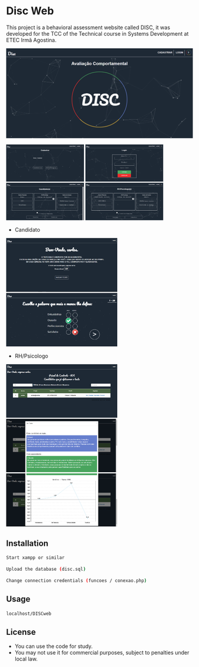 # Disc Web

This project is a behavioral assessment website called DISC, it was developed for the TCC of the Technical course in Systems Development at ETEC Irmã Agostina.

![](readme/1.png)
<p float="left">
  <img src="readme/2.png" width="210" />
  <img src="readme/3.png" width="210" /> 
  <img src="readme/4.png" width="210" />
   <img src="readme/5.png" width="210" />
</p>

- Candidato

<p float="left">
  <img src="readme/6.png" width="300" />
  <img src="readme/7.png" width="300" /> 
</p>

- RH/Psicologo

<p float="left">
  <img src="readme/8.png" width="300" />
  <img src="readme/9.png" width="300" /> 
   <img src="readme/10.png" width="300" /> 
</p>




## Installation


```bash
Start xampp or similar
```
```bash
Upload the database (disc.sql)
```
```bash
Change connection credentials (funcoes / conexao.php)
```


## Usage

```bash
localhost/DISCweb
```


## License
- You can use the code for study.
- You may not use it for commercial purposes, subject to penalties under local law.
